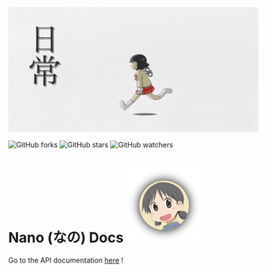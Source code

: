 ![nano banner](https://raw.githubusercontent.com/CamilleAbella/Nano/master/assets/images/banner.jpg)

![GitHub forks](https://img.shields.io/github/forks/CamilleAbella/NanoDocs?color=black&logo=github&style=for-the-badge) ![GitHub stars](https://img.shields.io/github/stars/CamilleAbella/NanoDocs?color=black&logo=github&style=for-the-badge) ![GitHub watchers](https://img.shields.io/github/watchers/CamilleAbella/NanoDocs?color=black&logo=github&style=for-the-badge)

# Nano (なの) Docs ![](https://raw.githubusercontent.com/CamilleAbella/Nano/master/assets/images/logo.png)

Go to the API documentation [here](https://camilleabella.github.io/NanoDocs/dist/) !